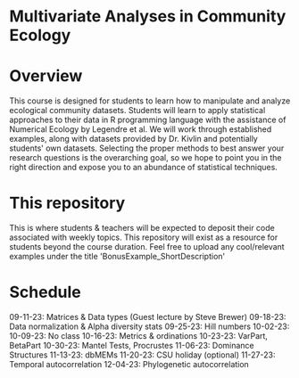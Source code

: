 # Multivariate Analyses in Community Ecology

# Overview
This course is designed for students to learn how to manipulate and analyze ecological community datasets. Students will learn to apply statistical approaches
to their data in R programming language with the assistance of Numerical Ecology by Legendre et al. We will work through established examples, along with
datasets provided by Dr. Kivlin and potentially students' own datasets. Selecting the proper methods to best answer your research questions is the overarching
goal, so we hope to point you in the right direction and expose you to an abundance of statistical techniques. 

# This repository
This is where students & teachers will be expected to deposit their code associated with weekly topics. This repository will exist as a resource for students beyond the course duration.
Feel free to upload any cool/relevant examples under the title 'BonusExample_ShortDescription'

# Schedule
09-11-23: Matrices & Data types (Guest lecture by Steve Brewer)
09-18-23: Data normalization & Alpha diversity stats
09-25-23: Hill numbers
10-02-23: 
10-09-23: No class
10-16-23: Metrics & ordinations
10-23-23: VarPart, BetaPart
10-30-23: Mantel Tests, Procrustes
11-06-23: Dominance Structures
11-13-23: dbMEMs
11-20-23: CSU holiday (optional)
11-27-23: Temporal autocorrelation
12-04-23: Phylogenetic autocorrelation




